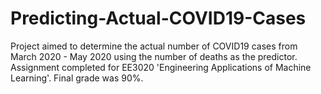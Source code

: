 # Predicting-Actual-COVID19-Cases
Project aimed to determine the actual number of COVID19 cases from March 2020 - May 2020 using the number of deaths as the predictor. Assignment completed for EE3020 'Engineering Applications of Machine Learning'. Final grade was 90%.

